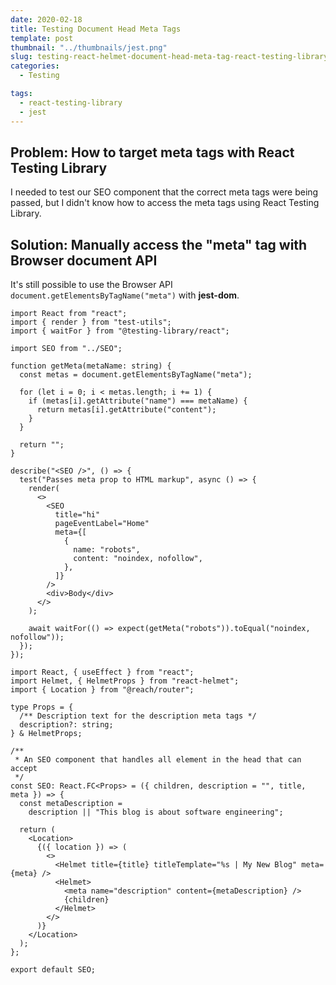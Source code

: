 ```yaml
---
date: 2020-02-18
title: Testing Document Head Meta Tags
template: post
thumbnail: "../thumbnails/jest.png"
slug: testing-react-helmet-document-head-meta-tag-react-testing-library
categories:
  - Testing

tags:
  - react-testing-library
  - jest
---
```


## Problem: How to target meta tags with React Testing Library

I needed to test our SEO component that the correct meta tags were being passed, but I didn't know how to access the meta tags using React Testing Library.

## Solution: Manually access the "meta" tag with Browser document API

It's still possible to use the Browser API `document.getElementsByTagName("meta")` with **jest-dom**.

```tsx{7-17,26-30,37}
import React from "react";
import { render } from "test-utils";
import { waitFor } from "@testing-library/react";

import SEO from "../SEO";

function getMeta(metaName: string) {
  const metas = document.getElementsByTagName("meta");

  for (let i = 0; i < metas.length; i += 1) {
    if (metas[i].getAttribute("name") === metaName) {
      return metas[i].getAttribute("content");
    }
  }

  return "";
}

describe("<SEO />", () => {
  test("Passes meta prop to HTML markup", async () => {
    render(
      <>
        <SEO
          title="hi"
          pageEventLabel="Home"
          meta={[
            {
              name: "robots",
              content: "noindex, nofollow",
            },
          ]}
        />
        <div>Body</div>
      </>
    );

    await waitFor(() => expect(getMeta("robots")).toEqual("noindex, nofollow"));
  });
});
```

```tsx{21}
import React, { useEffect } from "react";
import Helmet, { HelmetProps } from "react-helmet";
import { Location } from "@reach/router";

type Props = {
  /** Description text for the description meta tags */
  description?: string;
} & HelmetProps;

/**
 * An SEO component that handles all element in the head that can accept
 */
const SEO: React.FC<Props> = ({ children, description = "", title, meta }) => {
  const metaDescription =
    description || "This blog is about software engineering";

  return (
    <Location>
      {({ location }) => (
        <>
          <Helmet title={title} titleTemplate="%s | My New Blog" meta={meta} />
          <Helmet>
            <meta name="description" content={metaDescription} />
            {children}
          </Helmet>
        </>
      )}
    </Location>
  );
};

export default SEO;
```
